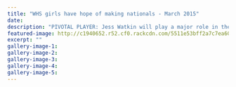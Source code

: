 ```yaml
---
title: "WHS girls have hope of making nationals - March 2015"
date: 
description: "PIVOTAL PLAYER: Jess Watkin will play a major role in the fortunes of Wanganui High School against Palmerston North Girls High at Victoria Park this morning, from Wanganui Chronicle article 25/3/15..."
featured-image: http://c1940652.r52.cf0.rackcdn.com/5511e53bff2a7c7ea600012e/JessWatkin,cricket-in-Palm-Nth.jpg
excerpt: ""
gallery-image-1: 
gallery-image-2: 
gallery-image-3: 
gallery-image-4: 
gallery-image-5: 
---
```

